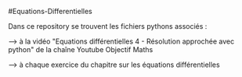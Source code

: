 #Equations-Differentielles

Dans ce repository se trouvent les fichiers pythons associés :

--> à la vidéo "Equations différentielles 4 - Résolution approchée avec python"
de la chaîne Youtube Objectif Maths

--> à chaque exercice du chapitre sur les équations différentielles
